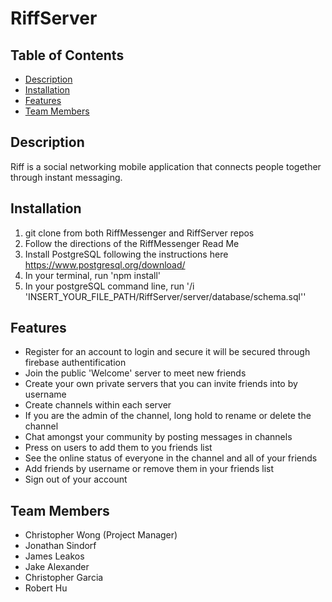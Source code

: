 # RiffServer

## Table of Contents
- [Description](#description)
- [Installation](#installation)
- [Features](#features)
- [Team Members](#team-members)

## Description
Riff is a social networking mobile application that connects people together through instant messaging.

## Installation
1. git clone from both RiffMessenger and RiffServer repos
1. Follow the directions of the RiffMessenger Read Me
1. Install PostgreSQL following the instructions here https://www.postgresql.org/download/
1. In your terminal, run 'npm install'
1. In your postgreSQL command line, run '/i 'INSERT_YOUR_FILE_PATH/RiffServer/server/database/schema.sql''

## Features
- Register for an account to login and secure it will be secured through firebase authentification
- Join the public 'Welcome' server to meet new friends
- Create your own private servers that you can invite friends into by username
- Create channels within each server
- If you are the admin of the channel, long hold to rename or delete the channel
- Chat amongst your community by posting messages in channels
- Press on users to add them to you friends list
- See the online status of everyone in the channel and all of your friends
- Add friends by username or remove them in your friends list
- Sign out of your account

## Team Members
- Christopher Wong (Project Manager)
- Jonathan Sindorf
- James Leakos
- Jake Alexander
- Christopher Garcia
- Robert Hu